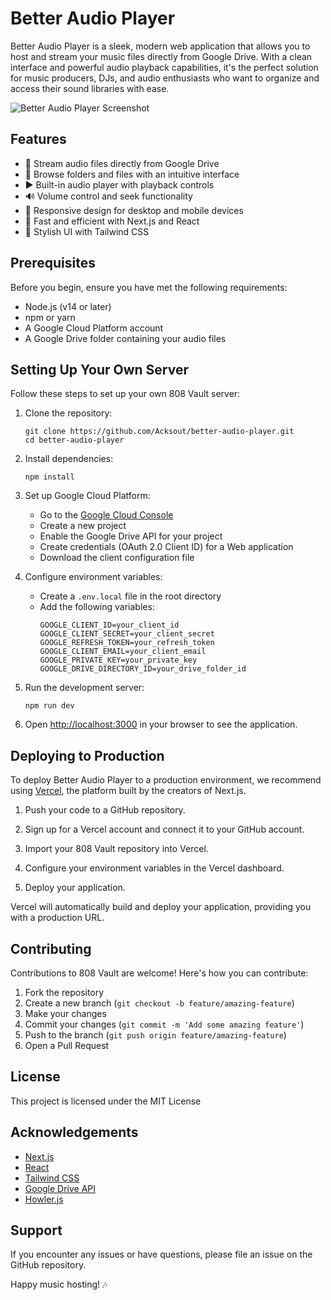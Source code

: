# Better Audio Player

Better Audio Player is a sleek, modern web application that allows you to host and stream your music files directly from Google Drive. With a clean interface and powerful audio playback capabilities, it's the perfect solution for music producers, DJs, and audio enthusiasts who want to organize and access their sound libraries with ease.

![Better Audio Player Screenshot](https://i.imgur.com/bndJCZm.png)

## Features

- 🎵 Stream audio files directly from Google Drive
- 📁 Browse folders and files with an intuitive interface
- ▶️ Built-in audio player with playback controls
- 🔊 Volume control and seek functionality
- 📱 Responsive design for desktop and mobile devices
- 🚀 Fast and efficient with Next.js and React
- 🎨 Stylish UI with Tailwind CSS

## Prerequisites

Before you begin, ensure you have met the following requirements:

- Node.js (v14 or later)
- npm or yarn
- A Google Cloud Platform account
- A Google Drive folder containing your audio files

## Setting Up Your Own Server

Follow these steps to set up your own 808 Vault server:

1. Clone the repository:

   ```
   git clone https://github.com/Acksout/better-audio-player.git
   cd better-audio-player
   ```

2. Install dependencies:

   ```
   npm install
   ```

3. Set up Google Cloud Platform:

   - Go to the [Google Cloud Console](https://console.cloud.google.com/)
   - Create a new project
   - Enable the Google Drive API for your project
   - Create credentials (OAuth 2.0 Client ID) for a Web application
   - Download the client configuration file

4. Configure environment variables:

   - Create a `.env.local` file in the root directory
   - Add the following variables:
     ```
     GOOGLE_CLIENT_ID=your_client_id
     GOOGLE_CLIENT_SECRET=your_client_secret
     GOOGLE_REFRESH_TOKEN=your_refresh_token
     GOOGLE_CLIENT_EMAIL=your_client_email
     GOOGLE_PRIVATE_KEY=your_private_key
     GOOGLE_DRIVE_DIRECTORY_ID=your_drive_folder_id
     ```

5. Run the development server:

   ```
   npm run dev
   ```

6. Open [http://localhost:3000](http://localhost:3000) in your browser to see the application.

## Deploying to Production

To deploy Better Audio Player to a production environment, we recommend using [Vercel](https://vercel.com), the platform built by the creators of Next.js.

1. Push your code to a GitHub repository.

2. Sign up for a Vercel account and connect it to your GitHub account.

3. Import your 808 Vault repository into Vercel.

4. Configure your environment variables in the Vercel dashboard.

5. Deploy your application.

Vercel will automatically build and deploy your application, providing you with a production URL.

## Contributing

Contributions to 808 Vault are welcome! Here's how you can contribute:

1. Fork the repository
2. Create a new branch (`git checkout -b feature/amazing-feature`)
3. Make your changes
4. Commit your changes (`git commit -m 'Add some amazing feature'`)
5. Push to the branch (`git push origin feature/amazing-feature`)
6. Open a Pull Request

## License

This project is licensed under the MIT License

## Acknowledgements

- [Next.js](https://nextjs.org/)
- [React](https://reactjs.org/)
- [Tailwind CSS](https://tailwindcss.com/)
- [Google Drive API](https://developers.google.com/drive)
- [Howler.js](https://howlerjs.com/)

## Support

If you encounter any issues or have questions, please file an issue on the GitHub repository.

Happy music hosting! 🎶
